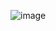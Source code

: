 
![image](https://user-images.githubusercontent.com/68320786/188878178-e72e3231-56d6-4257-9c4a-2a57784d0a58.png)


<br> 

